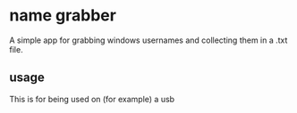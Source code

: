 # name grabber
A simple app for grabbing windows usernames and collecting them in a .txt file.
## usage
This is for being used on (for example) a usb
